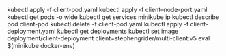 kubectl apply -f client-pod.yaml
kubectl apply -f client–node-port.yaml
kubectl get pods -o wide
kubectl get services
minikube ip
kubectl describe pod client-pod
kubectl delete -f client-pod.yaml
kubectl apply -f client-deployment.yaml
kubectl get deployments
kubectl set image deployment/client-deployment client=stephengrider/multi-client:v5
eval $(minikube docker-env)
